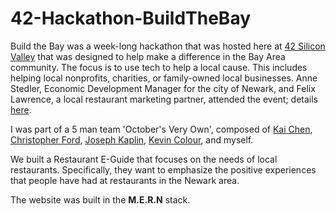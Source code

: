# 42-Hackathon-BuildTheBay

Build the Bay was a week-long hackathon that was hosted here at [42 Silicon Valley](https://www.42.us.org/) that was designed to help make a difference in the Bay Area community. The focus is to use tech to help a local cause. This includes helping local nonprofits, charities, or family-owned local businesses. Anne Stedler, Economic Development Manager for the city of Newark, and Felix Lawrence, a local restaurant marketing partner, attended the event; details [here](https://www.42.us.org/42-hosts-first-build-the-bay-hackathon/).

I was part of a 5 man team 'October's Very Own', composed of [Kai Chen](https://github.com/yakuseishou),  [Christopher Ford](https://github.com/Chris7Ford), [Joseph Kaplin](https://github.com/jkaplin), [Kevin Colour](https://github.com/MrColour), and myself.

We built a Restaurant E-Guide that focuses on the needs of local restaurants. Specifically, they want to emphasize the positive experiences that people have had at restaurants in the Newark area.

The website was built in the **M.E.R.N** stack.
